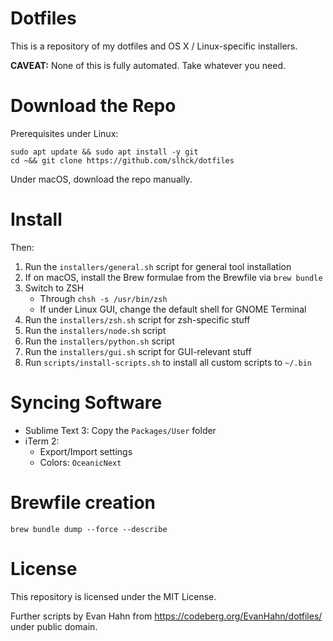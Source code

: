 # Dotfiles

This is a repository of my dotfiles and OS X / Linux-specific installers.

**CAVEAT:** None of this is fully automated. Take whatever you need.

# Download the Repo

Prerequisites under Linux:

```
sudo apt update && sudo apt install -y git
cd ~&& git clone https://github.com/slhck/dotfiles
```

Under macOS, download the repo manually.

# Install

Then:

1. Run the `installers/general.sh` script for general tool installation
1. If on macOS, install the Brew formulae from the Brewfile via `brew bundle`
1. Switch to ZSH
    - Through `chsh -s /usr/bin/zsh`
    - If under Linux GUI, change the default shell for GNOME Terminal
1. Run the `installers/zsh.sh` script for zsh-specific stuff
1. Run the `installers/node.sh` script
1. Run the `installers/python.sh` script
1. Run the `installers/gui.sh` script for GUI-relevant stuff
1. Run `scripts/install-scripts.sh` to install all custom scripts to `~/.bin`

# Syncing Software

* Sublime Text 3: Copy the `Packages/User` folder
* iTerm 2:
  * Export/Import settings
  * Colors: `OceanicNext`

# Brewfile creation

```
brew bundle dump --force --describe
```

# License

This repository is licensed under the MIT License.

Further scripts by Evan Hahn from https://codeberg.org/EvanHahn/dotfiles/ under public domain.
